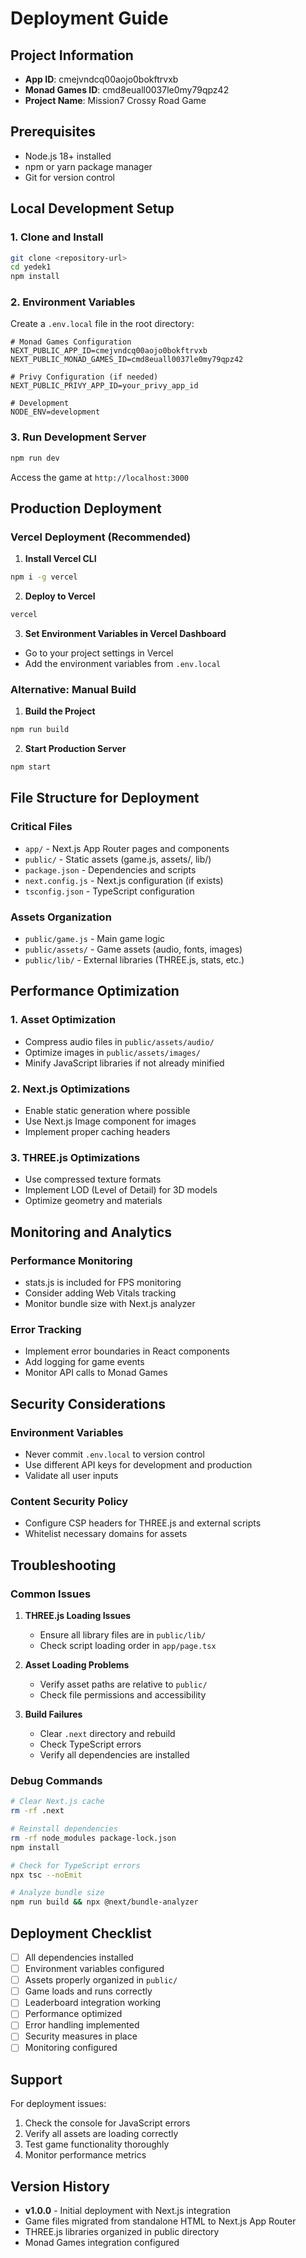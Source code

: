 # Deployment Guide

## Project Information
- **App ID**: cmejvndcq00aojo0bokftrvxb
- **Monad Games ID**: cmd8euall0037le0my79qpz42
- **Project Name**: Mission7 Crossy Road Game

## Prerequisites
- Node.js 18+ installed
- npm or yarn package manager
- Git for version control

## Local Development Setup

### 1. Clone and Install
```bash
git clone <repository-url>
cd yedek1
npm install
```

### 2. Environment Variables
Create a `.env.local` file in the root directory:
```env
# Monad Games Configuration
NEXT_PUBLIC_APP_ID=cmejvndcq00aojo0bokftrvxb
NEXT_PUBLIC_MONAD_GAMES_ID=cmd8euall0037le0my79qpz42

# Privy Configuration (if needed)
NEXT_PUBLIC_PRIVY_APP_ID=your_privy_app_id

# Development
NODE_ENV=development
```

### 3. Run Development Server
```bash
npm run dev
```
Access the game at `http://localhost:3000`

## Production Deployment

### Vercel Deployment (Recommended)

1. **Install Vercel CLI**
```bash
npm i -g vercel
```

2. **Deploy to Vercel**
```bash
vercel
```

3. **Set Environment Variables in Vercel Dashboard**
- Go to your project settings in Vercel
- Add the environment variables from `.env.local`

### Alternative: Manual Build

1. **Build the Project**
```bash
npm run build
```

2. **Start Production Server**
```bash
npm start
```

## File Structure for Deployment

### Critical Files
- `app/` - Next.js App Router pages and components
- `public/` - Static assets (game.js, assets/, lib/)
- `package.json` - Dependencies and scripts
- `next.config.js` - Next.js configuration (if exists)
- `tsconfig.json` - TypeScript configuration

### Assets Organization
- `public/game.js` - Main game logic
- `public/assets/` - Game assets (audio, fonts, images)
- `public/lib/` - External libraries (THREE.js, stats, etc.)

## Performance Optimization

### 1. Asset Optimization
- Compress audio files in `public/assets/audio/`
- Optimize images in `public/assets/images/`
- Minify JavaScript libraries if not already minified

### 2. Next.js Optimizations
- Enable static generation where possible
- Use Next.js Image component for images
- Implement proper caching headers

### 3. THREE.js Optimizations
- Use compressed texture formats
- Implement LOD (Level of Detail) for 3D models
- Optimize geometry and materials

## Monitoring and Analytics

### Performance Monitoring
- stats.js is included for FPS monitoring
- Consider adding Web Vitals tracking
- Monitor bundle size with Next.js analyzer

### Error Tracking
- Implement error boundaries in React components
- Add logging for game events
- Monitor API calls to Monad Games

## Security Considerations

### Environment Variables
- Never commit `.env.local` to version control
- Use different API keys for development and production
- Validate all user inputs

### Content Security Policy
- Configure CSP headers for THREE.js and external scripts
- Whitelist necessary domains for assets

## Troubleshooting

### Common Issues

1. **THREE.js Loading Issues**
   - Ensure all library files are in `public/lib/`
   - Check script loading order in `app/page.tsx`

2. **Asset Loading Problems**
   - Verify asset paths are relative to `public/`
   - Check file permissions and accessibility

3. **Build Failures**
   - Clear `.next` directory and rebuild
   - Check TypeScript errors
   - Verify all dependencies are installed

### Debug Commands
```bash
# Clear Next.js cache
rm -rf .next

# Reinstall dependencies
rm -rf node_modules package-lock.json
npm install

# Check for TypeScript errors
npx tsc --noEmit

# Analyze bundle size
npm run build && npx @next/bundle-analyzer
```

## Deployment Checklist

- [ ] All dependencies installed
- [ ] Environment variables configured
- [ ] Assets properly organized in `public/`
- [ ] Game loads and runs correctly
- [ ] Leaderboard integration working
- [ ] Performance optimized
- [ ] Error handling implemented
- [ ] Security measures in place
- [ ] Monitoring configured

## Support

For deployment issues:
1. Check the console for JavaScript errors
2. Verify all assets are loading correctly
3. Test game functionality thoroughly
4. Monitor performance metrics

## Version History

- **v1.0.0** - Initial deployment with Next.js integration
- Game files migrated from standalone HTML to Next.js App Router
- THREE.js libraries organized in public directory
- Monad Games integration configured